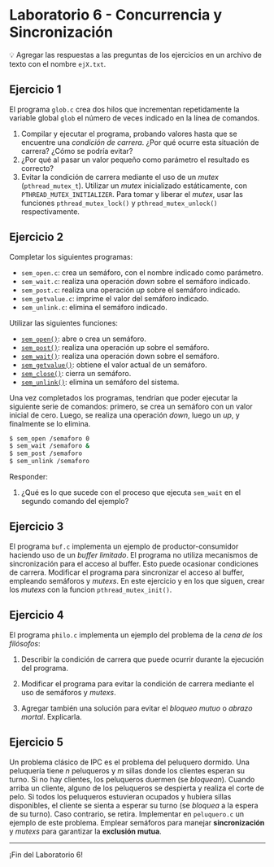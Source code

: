 # Laboratorio 6 - Concurrencia y Sincronización

:bulb: Agregar las respuestas a las preguntas de los ejercicios en un archivo de texto con el nombre `ejX.txt`.

## Ejercicio 1

El programa `glob.c` crea dos hilos que incrementan repetidamente la variable global `glob` el número de veces indicado en la línea de comandos.

1. Compilar y ejecutar el programa, probando valores hasta que se encuentre una _condición de carrera_. ¿Por qué ocurre esta situación de carrera? ¿Cómo se podría evitar?
2. ¿Por qué al pasar un valor pequeño como parámetro el resultado es correcto?
3. Evitar la condición de carrera mediante el uso de un _mutex_ (`pthread_mutex_t`). Utilizar un _mutex_ inicializado estáticamente, con `PTHREAD_MUTEX_INITIALIZER`. Para tomar y liberar el _mutex_, usar las funciones `pthread_mutex_lock()` y `pthread_mutex_unlock()` respectivamente.

## Ejercicio 2

Completar los siguientes programas:

* `sem_open.c`: crea un semáforo, con el nombre indicado como parámetro.
* `sem_wait.c`: realiza una operación _down_ sobre el semáforo indicado.
* `sem_post.c`: realiza una operación _up_ sobre el semáforo indicado.
* `sem_getvalue.c`: imprime el valor del semáforo indicado.
* `sem_unlink.c`: elimina el semáforo indicado.

Utilizar las siguientes funciones:
* [`sem_open()`](https://man7.org/linux/man-pages/man3/sem_open.3.html): abre o crea un semáforo.
* [`sem_post()`](https://man7.org/linux/man-pages/man3/sem_post.3.html): realiza una operación up sobre el semáforo.
* [`sem_wait()`](https://man7.org/linux/man-pages/man3/sem_post.3.html): realiza una operación down sobre el semáforo.
* [`sem_getvalue()`](https://man7.org/linux/man-pages/man3/sem_getvalue.3.html): obtiene el valor actual de un semáforo.
* [`sem_close()`](https://man7.org/linux/man-pages/man3/sem_close.3.html): cierra un semáforo.
* [`sem_unlink()`](https://man7.org/linux/man-pages/man3/sem_unlink.3.html): elimina un semáforo del sistema.

Una vez completados los programas, tendrían que poder ejecutar la siguiente serie de comandos: primero, se crea un semáforo con un valor inicial de cero. Luego, se  realiza una operación _down_, luego un _up_, y finalmente se lo elimina.

```bash
$ sem_open /semaforo 0
$ sem_wait /semaforo &
$ sem_post /semaforo
$ sem_unlink /semaforo

```
Responder:

1. ¿Qué es lo que sucede con el proceso que ejecuta `sem_wait` en el segundo comando del ejemplo?

## Ejercicio 3

El programa `buf.c` implementa un ejemplo de productor-consumidor haciendo uso de un _buffer limitado_. El programa no utiliza mecanismos de sincronización para el acceso al buffer. Esto puede ocasionar condiciones de carrera. Modificar el programa para sincronizar el acceso al buffer, empleando semáforos y _mutexs_. En este ejercicio y en los que siguen, crear los _mutexs_ con la funcion `pthread_mutex_init()`.

## Ejercicio 4

El programa `philo.c` implementa un ejemplo del problema de la _cena de los filósofos_: 

1. Describir la condición de carrera que puede ocurrir durante la ejecución del programa.

2. Modificar el programa para evitar la condición de carrera mediante el uso de semáforos y _mutexs_.

3. Agregar también una solución para evitar el _bloqueo mutuo_ o _abrazo mortal_. Explicarla.

## Ejercicio 5 

Un problema clásico de IPC es el problema del peluquero dormido. Una peluquería tiene *n* peluqueros y *m* sillas donde los clientes esperan su turno. Si no hay clientes, los peluqueros duermen (se _bloquean_). Cuando arriba un cliente, alguno de los peluqueros se despierta y realiza el corte de pelo. Si todos los peluqueros estuvieran ocupados y hubiera sillas disponibles, el cliente se sienta a esperar su turno (se _bloquea_ a la espera de su turno). Caso contrario, se retira. Implementar en `peluquero.c` un ejemplo de este problema. Emplear semáforos para manejar **sincronización** y _mutexs_ para garantizar la **exclusión mutua**.

---

¡Fin del Laboratorio 6!
